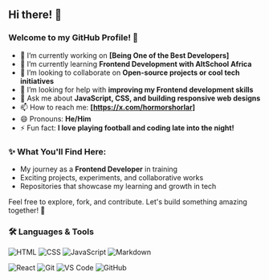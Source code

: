 
## Hi there! 👋

### Welcome to my GitHub Profile! 🚀

- 🔭 I’m currently working on **[Being One of the Best Developers]**
- 🌱 I’m currently learning **Frontend Development with AltSchool Africa**
- 👯 I’m looking to collaborate on **Open-source projects or cool tech initiatives**
- 🤔 I’m looking for help with **improving my Frontend development skills**
- 💬 Ask me about **JavaScript, CSS, and building responsive web designs**
- 📫 How to reach me: **[https://x.com/hormorshorlar]**
- 😄 Pronouns: **He/Him**
- ⚡ Fun fact: **I love playing football and coding late into the night!**

### ✨ What You'll Find Here:
- My journey as a **Frontend Developer** in training
- Exciting projects, experiments, and collaborative works
- Repositories that showcase my learning and growth in tech

Feel free to explore, fork, and contribute. Let's build something amazing together! 🌟

### 🛠️ Languages & Tools  

![HTML](https://img.shields.io/badge/HTML-%23E34F26.svg?style=flat&logo=html5&logoColor=white)
![CSS](https://img.shields.io/badge/CSS-%231572B6.svg?style=flat&logo=css3&logoColor=white)
![JavaScript](https://img.shields.io/badge/JavaScript-%23F7DF1E.svg?style=flat&logo=javascript&logoColor=black)
![Markdown](https://img.shields.io/badge/Markdown-%23000000.svg?style=flat&logo=markdown&logoColor=white)  

![React](https://img.shields.io/badge/React-%2320232a.svg?style=flat&logo=react&logoColor=%2361DAFB)
![Git](https://img.shields.io/badge/Git-%23F05033.svg?style=flat&logo=git&logoColor=white)
![VS Code](https://img.shields.io/badge/VS_Code-%23007ACC.svg?style=flat&logo=visual-studio-code&logoColor=white)
![GitHub](https://img.shields.io/badge/GitHub-%23121011.svg?style=flat&logo=github&logoColor=white)
